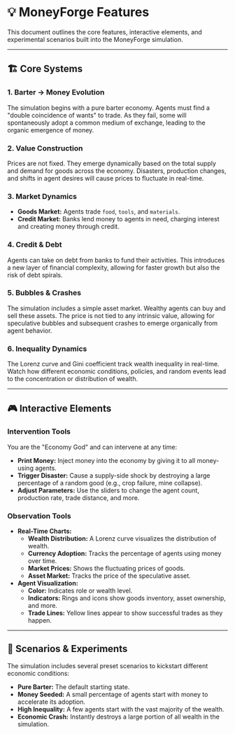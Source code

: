 # 💡 MoneyForge Features

This document outlines the core features, interactive elements, and experimental scenarios built into the MoneyForge simulation.

---

## 🏗️ Core Systems

### **1. Barter → Money Evolution**

The simulation begins with a pure barter economy. Agents must find a "double coincidence of wants" to trade. As they fail, some will spontaneously adopt a common medium of exchange, leading to the organic emergence of money.

### **2. Value Construction**

Prices are not fixed. They emerge dynamically based on the total supply and demand for goods across the economy. Disasters, production changes, and shifts in agent desires will cause prices to fluctuate in real-time.

### **3. Market Dynamics**

- **Goods Market:** Agents trade `food`, `tools`, and `materials`.
- **Credit Market:** Banks lend money to agents in need, charging interest and creating money through credit.

### **4. Credit & Debt**

Agents can take on debt from banks to fund their activities. This introduces a new layer of financial complexity, allowing for faster growth but also the risk of debt spirals.

### **5. Bubbles & Crashes**

The simulation includes a simple asset market. Wealthy agents can buy and sell these assets. The price is not tied to any intrinsic value, allowing for speculative bubbles and subsequent crashes to emerge organically from agent behavior.

### **6. Inequality Dynamics**

The Lorenz curve and Gini coefficient track wealth inequality in real-time. Watch how different economic conditions, policies, and random events lead to the concentration or distribution of wealth.

---

## 🎮 Interactive Elements

### **Intervention Tools**

You are the "Economy God" and can intervene at any time:

- **Print Money:** Inject money into the economy by giving it to all money-using agents.
- **Trigger Disaster:** Cause a supply-side shock by destroying a large percentage of a random good (e.g., crop failure, mine collapse).
- **Adjust Parameters:** Use the sliders to change the agent count, production rate, trade distance, and more.

### **Observation Tools**

- **Real-Time Charts:**
  - **Wealth Distribution:** A Lorenz curve visualizes the distribution of wealth.
  - **Currency Adoption:** Tracks the percentage of agents using money over time.
  - **Market Prices:** Shows the fluctuating prices of goods.
  - **Asset Market:** Tracks the price of the speculative asset.
- **Agent Visualization:**
  - **Color:** Indicates role or wealth level.
  - **Indicators:** Rings and icons show goods inventory, asset ownership, and more.
  - **Trade Lines:** Yellow lines appear to show successful trades as they happen.

---

## 🎯 Scenarios & Experiments

The simulation includes several preset scenarios to kickstart different economic conditions:

- **Pure Barter:** The default starting state.
- **Money Seeded:** A small percentage of agents start with money to accelerate its adoption.
- **High Inequality:** A few agents start with the vast majority of the wealth.
- **Economic Crash:** Instantly destroys a large portion of all wealth in the simulation.
